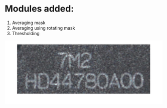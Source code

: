 # Modules added:
1. Averaging mask
2. Averaging using rotating mask
3. Thresholding 

![Original Image](original.jpg)
